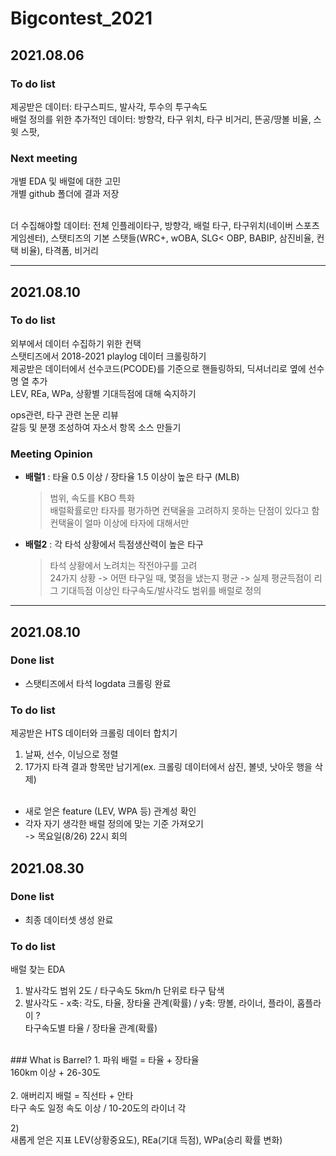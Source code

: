 # Bigcontest_2021

## 2021.08.06
### To do list
제공받은 데이터: 타구스피드, 발사각, 투수의 투구속도<br/>
배럴 정의를 위한 추가적인 데이터: 방향각, 타구 위치, 타구 비거리, 뜬공/땅볼 비율, 스윗 스팟,

### Next meeting
개별 EDA 및 배럴에 대한 고민<br/>
개별 github 폴더에 결과 저장

<br/>
더 수집해야할 데이터: 전체 인플레이타구, 방향각, 배럴 타구, 타구위치(네이버 스포츠 게임센터), 스탯티즈의 기본 스탯들(WRC+, wOBA, SLG< OBP, BABIP, 삼진비율, 컨택 비율), 타격폼, 비거리

<hr/>

## 2021.08.10
### To do list
외부에서 데이터 수집하기 위한 컨택 <br/>
스탯티즈에서 2018-2021 playlog 데이터 크롤링하기 <br/>
제공받은 데이터에서 선수코드(PCODE)를 기준으로 핸들링하되, 딕셔너리로 옆에 선수명 열 추가 <br/>
LEV, REa, WPa, 상황별 기대득점에 대해 숙지하기

ops관련, 타구 관련 논문 리뷰<br/>
갈등 및 분쟁 조성하여 자소서 항목 소스 만들기 <br/>


### Meeting Opinion
- **배럴1** : 타율 0.5 이상 / 장타율 1.5 이상이 높은 타구 (MLB)
	> 범위, 속도를 KBO 특화<br/>
	> 배럴확률로만 타자를 평가하면 컨택율을 고려하지 못하는 단점이 있다고 함<br/>
	> 컨택율이 얼마 이상에 타자에 대해서만


- **배럴2** : 각 타석 상황에서 득점생산력이 높은 타구
	> 타석 상황에서 노려치는 작전야구를 고려<br/>
	> 24가지 상황 -> 어떤 타구일 때, 몇점을 냈는지 평균 -> 실제 평균득점이 리그 기대득점 이상인 타구속도/발사각도 범위를 배럴로 정의

<hr/>

## 2021.08.10
### Done list
* 스탯티즈에서 타석 logdata 크롤링 완료
### To do list
제공받은 HTS 데이터와 크롤링 데이터 합치기 <br/>
1. 날짜, 선수, 이닝으로 정렬
2. 17가지 타격 결과 항목만 남기게(ex. 크롤링 데이터에서 삼진, 볼넷, 낫아웃 행을 삭제) <br/> <br/>

* 새로 얻은 feature (LEV, WPA 등) 관계성 확인 <br/>
* 각자 자기 생각한 배럴 정의에 맞는 기준 가져오기 <br/>
-> 목요일(8/26) 22시 회의 

## 2021.08.30
### Done list
* 최종 데이터셋 생성 완료
### To do list
배럴 찾는 EDA
1) 발사각도 범위 2도 / 타구속도 5km/h 단위로 타구 탐색 <br/>
2) 발사각도 - x축: 각도, 타율, 장타율 관계(확률) / y축: 땅볼, 라이너, 플라이, 홉플라이 ? <br/>
타구속도별 타율 / 장타율 관계(확률) <br/>
<br/>
### What is Barrel? 
1. 파워 배럴 = 타율 + 장타율<br/>
160km 이상 + 26-30도<br/>
<br/>
2. 애버리지 배럴 = 직선타 + 안타 <br/>
타구 속도 일정 속도 이상 / 10-20도의 라이너 각<br/>

2)<br/>
새롭게 얻은 지표 LEV(상황중요도), REa(기대 득점), WPa(승리 확률 변화)<br/>
